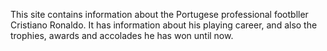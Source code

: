 This site contains information about the Portugese professional footbller Cristiano Ronaldo. It has information about his playing career, and also the trophies, awards and accolades he has won until now. 